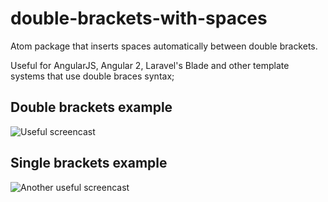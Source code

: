 # double-brackets-with-spaces

Atom package that inserts spaces automatically between double brackets.

Useful for AngularJS, Angular 2, Laravel's Blade  and other template systems that use double braces syntax;

## Double brackets example
![Useful screencast](https://cloud.githubusercontent.com/assets/2544673/17936188/e19d64aa-6a15-11e6-926a-df11eaab0895.gif)

## Single brackets example
![Another useful screencast](https://cloud.githubusercontent.com/assets/2544673/19492601/3b58e2f6-956f-11e6-9b78-45ba102fd4a6.gif)
